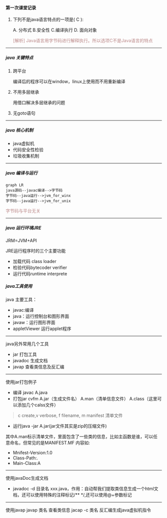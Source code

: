 #### 第一次课堂记录

1. 下列不是java语言特点的一项是( C ):
	
	A. 分布式 B.安全性 C.编译执行 D. 面向对象 

	<font color="#B88">[解析] Java语言用字节码进行解释执行。所以选项C不是Java语言的特点</font>

---

##### java 关键特点
1. 跨平台
	
	编译后的程序可以在window，linux上使用而不用重新编译
2. 不用多层继承
	
	用借口解决多层继承的问题
3. 无goto语句
---
##### java 核心机制
- java虚拟机
- 代码安全性检验
- 垃圾收集机制
---
##### java 编译与运行

```mermaid
graph LR
java源码--javac编译-->字节码
字节码--java运行-->jvm_for_winx
字节码--java运行-->jvm_for_unix

```
<font color=#B88>字节码与平台无关</font>

---
##### java 运行环境JRE
JRM=JVM+API

JRE运行程序时的三个主要功能
- 加载代码 class loader
- 检验代码bytecoder verifier
- 运行代码runtime interprete

##### java工具使用
java 主要工具：   
- javac:编译
- java：运行控制台和图形界面
- javaw：运行图形界面
- appletViewer 运行applet程序
---
java另外常用几个工具
- jar 打包工具
- javadoc 生成文档
- javap 查看类信息及反汇编  
---
使用jar打包例子
- 编译 javac A.java
- 打包jar cvfm A.jar（生成文件名） A.man（清单信息文件） A.class（这里可以添加几个calss文件）
> c create,v verbose, f filename, m manifest 清单文件
- 运行java -jar A.jar(jar文件其实是zip的压缩文件)

其中A.man标示清单文件，里面包含了一些类的信息，比如主函数是谁，可以任意命名，但常见的是MANIFEST.MF
内容如:  
- Mnifest-Version:1.0
- Class-Path:.
- Main-Class:A
---
使用javaDoc生成文档
- javadoc -d 目录名 xxx.java，作用：自动帮我们提取类信息生成一个html文档，还可以使用特殊的注释标记/** */,还可以使用@+参数标记

---
使用javap
javap 类名 查看类信息
jacap -c 类名 反汇编生成java虚拟机指令




